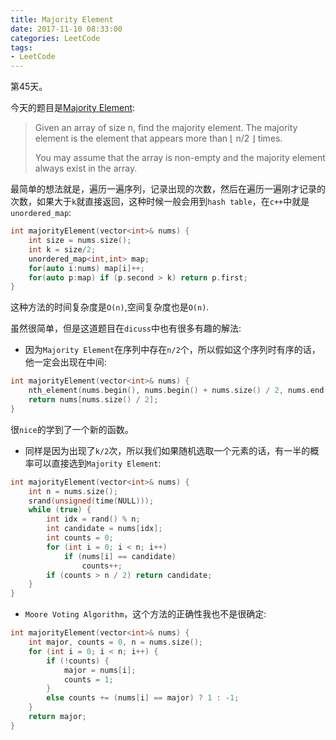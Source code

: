 ```yaml
---
title: Majority Element
date: 2017-11-10 08:33:00
categories: LeetCode
tags:
- LeetCode
---
```


第45天。

今天的题目是[Majority Element](https://leetcode.com/problems/majority-element/discuss/):

> Given an array of size n, find the majority element. The majority element is the element that appears more than ⌊ n/2 ⌋ times.
>
> You may assume that the array is non-empty and the majority element always exist in the array.

最简单的想法就是，遍历一遍序列，记录出现的次数，然后在遍历一遍刚才记录的次数，如果大于`k`就直接返回，这种时候一般会用到`hash table`，在`c++`中就是`unordered_map`:

```c++
int majorityElement(vector<int>& nums) {
    int size = nums.size();
    int k = size/2;
    unordered_map<int,int> map;
    for(auto i:nums) map[i]++;
    for(auto p:map) if (p.second > k) return p.first;
}
```

这种方法的时间复杂度是`O(n)`,空间复杂度也是`O(n)`.

虽然很简单，但是这道题目在`dicuss`中也有很多有趣的解法:

* 因为`Majority Element`在序列中存在`n/2`个，所以假如这个序列时有序的话，他一定会出现在中间:

```c++
int majorityElement(vector<int>& nums) {
    nth_element(nums.begin(), nums.begin() + nums.size() / 2, nums.end());
    return nums[nums.size() / 2];
}
```

很`nice`的学到了一个新的函数。

* 同样是因为出现了`k/2`次，所以我们如果随机选取一个元素的话，有一半的概率可以直接选到`Majority Element`:

```c++
int majorityElement(vector<int>& nums) {
    int n = nums.size();
    srand(unsigned(time(NULL)));
    while (true) {
        int idx = rand() % n;
        int candidate = nums[idx];
        int counts = 0;
        for (int i = 0; i < n; i++)
            if (nums[i] == candidate)
                counts++;
        if (counts > n / 2) return candidate;
    }
}
```

* `Moore Voting Algorithm`，这个方法的正确性我也不是很确定:

```c++
int majorityElement(vector<int>& nums) {
    int major, counts = 0, n = nums.size();
    for (int i = 0; i < n; i++) {
        if (!counts) {
            major = nums[i];
            counts = 1;
        }
        else counts += (nums[i] == major) ? 1 : -1;
    }
    return major;
}
```